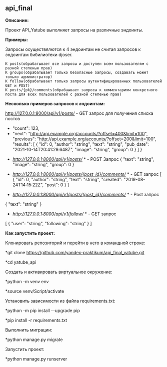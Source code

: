## api_final

**Описание:**

Проект API_Yatube выполняет запросы на различные эндоинты. 

**Примеры:**

Запросы осуществялются к 4 эндоинтам не считая запросов к эндоинтам бибилиотеки djoser. 

```
К posts(обрабатывает все запросы и доступен всем пользователям с разной степенью прав)
К groups(обрабатывает только безопасные запросы, создавать может только администратор)
К follow(обрабатывает только запросы аутентифицированных пользователей GET и POST)
К posts/{pk}/comments(обрабаывает запросы к комментариям конкретного поста для всех пользователей с разной степенью прав)
```

**Несколько примеров запросов к эндоинтам:**

http://127.0.0.1:8000/api/v1/posts/ - GET запрос для получения списка постов

+ "count": 123,
+ "next": "http://api.example.org/accounts/?offset=400&limit=100",
"previous": "http://api.example.org/accounts/?offset=200&limit=100",
"results": [
{
"id": 0,
"author": "string",
"text": "string",
"pub_date": "2021-10-14T20:41:29.648Z",
"image": "string",
"group": 0
}
]
}

* *http://127.0.0.1:8000/api/v1/posts/* * - POST Запрос 
{
"text": "string",
"image": "string",
"group": 0
}

* *http://127.0.0.1:8000/api/v1/posts/{post_id}/comments/* * - GET запрос 
[
{
"id": 0,
"author": "string",
"text": "string",
"created": "2019-08-24T14:15:22Z",
"post": 0
}
]

* *http://127.0.0.1:8000/api/v1/posts/{post_id}/comments/* * - Post запрос

{
"text": "string"
}

* *http://127.0.0.1:8000/api/v1/follow/* * - GET запрос 

[
{
"user": "string",
"following": "string"
}
]

**Как запустить проект:**

Клонировать репозиторий и перейти в него в командной строке:

*git clone https://github.com/yandex-praktikum/api_final_yatube.git

*cd yatube_api

Cоздать и активировать виртуальное окружение:

*python -m venv env

*source venv/Script/activate

Установить зависимости из файла requirements.txt:

*python -m pip install --upgrade pip

*pip install -r requirements.txt

Выполнить миграции:

*python manage.py migrate

Запустить проект:

*python manage.py runserver

